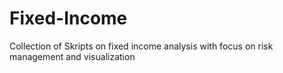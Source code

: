 # Fixed-Income
Collection of Skripts on fixed income analysis with focus on risk management and visualization
